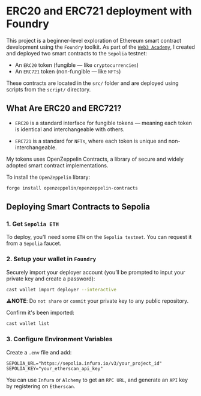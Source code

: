 # ERC20 and ERC721 deployment with Foundry
This project is a beginner-level exploration of Ethereum smart contract development using the `Foundry` toolkit. As part of the [`Web3 Academy`](https://web3.ain.rs/index.html), I created and deployed two smart contracts to the `Sepolia` testnet:

- An `ERC20` token (fungible — like `cryptocurrencies`)
- An `ERC721` token (non-fungible — like `NFTs`)

These contracts are located in the `src/` folder and are deployed using scripts from the `script/` directory.

## What Are ERC20 and ERC721?

- `ERC20` is a standard interface for fungible tokens — meaning each token is identical and interchangeable with others.

- `ERC721` is a standard for `NFTs`, where each token is unique and non-interchangeable.

My tokens uses OpenZeppelin Contracts, a library of secure and widely adopted smart contract implementations.

To install the `OpenZeppelin` library:

```bash
forge install openzeppelin/openzeppelin-contracts
```

## Deploying Smart Contracts to Sepolia

### 1. Get `Sepolia ETH`

To deploy, you’ll need some `ETH` on the `Sepolia testnet`. You can request it from a `Sepolia` faucet.

### 2. Setup your wallet in `Foundry`

Securely import your deployer account (you’ll be prompted to input your private key and create a password):

```bash
cast wallet import deployer --interactive
```
⚠️**NOTE**: Do `not share` or `commit` your private key to any public repository.

Confirm it's been imported:

```bash
cast wallet list
```

### 3. Configure Environment Variables

Create a `.env` file and add:

```env
SEPOLIA_URL="https://sepolia.infura.io/v3/your_project_id"
SEPOLIA_KEY="your_etherscan_api_key"
```

You can use `Infura` or `Alchemy` to get an `RPC URL`, and generate an `API` key by registering on `Etherscan`.